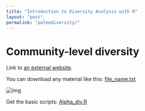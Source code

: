 ```yaml
---
title: "Introduction to Diversity Analysis with R"
layout: "post" 
permalink: "paleodiversity/"
---
```


# Community-level diversity 

Link to [an external website](https://git-scm.com/).

You can download any material like this: [file_name.txt]({{site.baseurl}}/data/2_paleodiversity/metadata.txt)

![img](https://www.paleosynthesis.nat.fau.de/wp-content/uploads/2019/09/Icon-SummerSchool-150x150.png)


Get the basic scripts: 
[Alpha_div.R]({{site.baseurl}}/data/2_paleodiversity/Alpha_div.R)



